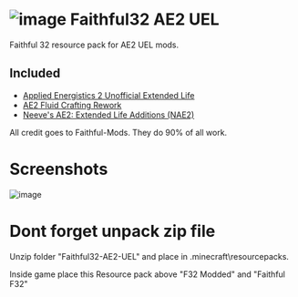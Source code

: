 # ![image](https://github.com/marisathewitch/Faithful32-AE2-UEL/assets/5376817/e4d57547-5ebf-4d17-ba25-8163a1561d88) Faithful32 AE2 UEL

Faithful 32 resource pack for AE2 UEL mods.
## Included
* [Applied Energistics 2 Unofficial Extended Life](https://github.com/AE2-UEL/Applied-Energistics-2)
* [AE2 Fluid Crafting Rework](https://github.com/AE2-UEL/AE2FluidCraft-Rework)
* [Neeve's AE2: Extended Life Additions (NAE2)](https://github.com/AE2-UEL/NAE2)

All credit goes to Faithful-Mods.
They do 90% of all work.

# Screenshots
![image](https://github.com/marisathewitch/Faithful32-AE2-UEL/assets/5376817/fa5c454c-9425-4986-89bb-26b6cbb73894)

# Dont forget unpack zip file

Unzip folder "Faithful32-AE2-UEL" and place in .minecraft\resourcepacks.

Inside game place this Resource pack above "F32 Modded" and "Faithful F32"
